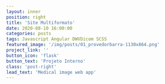 ```yaml
---
layout: inner
position: right
title: 'Site Multiformato'
date: 2020-08-10 16:00:00
categories: posts
tags: Javascript Angular DWVDicom SCSS
featured_image: '/img/posts/01_provedorbarra-1130x864.png'
project_link: ''
button_icon: 'flask'
button_text: 'Projeto Interno'
class: 'post-right'
lead_text: 'Medical image web app'
---
```

